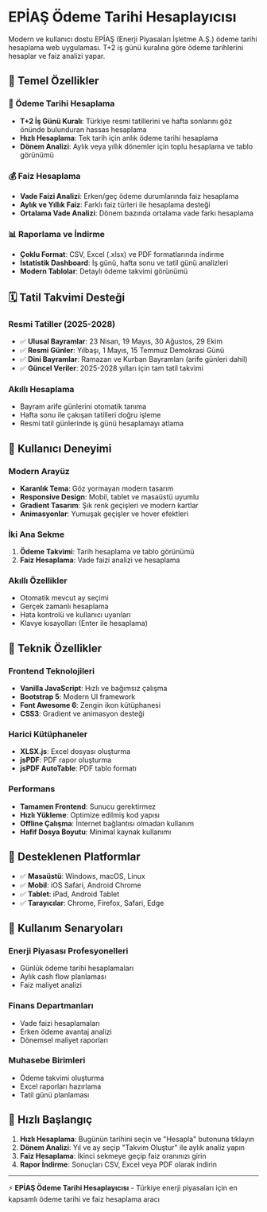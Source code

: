 # EPİAŞ Ödeme Tarihi Hesaplayıcısı

Modern ve kullanıcı dostu EPİAŞ (Enerji Piyasaları İşletme A.Ş.) ödeme tarihi hesaplama web uygulaması. T+2 iş günü kuralına göre ödeme tarihlerini hesaplar ve faiz analizi yapar.

## 🎯 Temel Özellikler

### 📅 Ödeme Tarihi Hesaplama
- **T+2 İş Günü Kuralı**: Türkiye resmi tatillerini ve hafta sonlarını göz önünde bulunduran hassas hesaplama
- **Hızlı Hesaplama**: Tek tarih için anlık ödeme tarihi hesaplama
- **Dönem Analizi**: Aylık veya yıllık dönemler için toplu hesaplama ve tablo görünümü

### 💰 Faiz Hesaplama
- **Vade Faizi Analizi**: Erken/geç ödeme durumlarında faiz hesaplama
- **Aylık ve Yıllık Faiz**: Farklı faiz türleri ile hesaplama desteği
- **Ortalama Vade Analizi**: Dönem bazında ortalama vade farkı hesaplama

### 📊 Raporlama ve İndirme
- **Çoklu Format**: CSV, Excel (.xlsx) ve PDF formatlarında indirme
- **İstatistik Dashboard**: İş günü, hafta sonu ve tatil günü analizleri
- **Modern Tablolar**: Detaylı ödeme takvimi görünümü

## 🗓️ Tatil Takvimi Desteği

### Resmi Tatiller (2025-2028)
- ✅ **Ulusal Bayramlar**: 23 Nisan, 19 Mayıs, 30 Ağustos, 29 Ekim
- ✅ **Resmi Günler**: Yılbaşı, 1 Mayıs, 15 Temmuz Demokrasi Günü
- ✅ **Dini Bayramlar**: Ramazan ve Kurban Bayramları (arife günleri dahil)
- ✅ **Güncel Veriler**: 2025-2028 yılları için tam tatil takvimi

### Akıllı Hesaplama
- Bayram arife günlerini otomatik tanıma
- Hafta sonu ile çakışan tatilleri doğru işleme
- Resmi tatil günlerinde iş günü hesaplamayı atlama

## 🎨 Kullanıcı Deneyimi

### Modern Arayüz
- **Karanlık Tema**: Göz yormayan modern tasarım
- **Responsive Design**: Mobil, tablet ve masaüstü uyumlu
- **Gradient Tasarım**: Şık renk geçişleri ve modern kartlar
- **Animasyonlar**: Yumuşak geçişler ve hover efektleri

### İki Ana Sekme
1. **Ödeme Takvimi**: Tarih hesaplama ve tablo görünümü
2. **Faiz Hesaplama**: Vade faizi analizi ve hesaplama

### Akıllı Özellikler
- Otomatik mevcut ay seçimi
- Gerçek zamanlı hesaplama
- Hata kontrolü ve kullanıcı uyarıları
- Klavye kısayolları (Enter ile hesaplama)

## 🔧 Teknik Özellikler

### Frontend Teknolojileri
- **Vanilla JavaScript**: Hızlı ve bağımsız çalışma
- **Bootstrap 5**: Modern UI framework
- **Font Awesome 6**: Zengin ikon kütüphanesi
- **CSS3**: Gradient ve animasyon desteği

### Harici Kütüphaneler
- **XLSX.js**: Excel dosyası oluşturma
- **jsPDF**: PDF rapor oluşturma
- **jsPDF AutoTable**: PDF tablo formatı

### Performans
- **Tamamen Frontend**: Sunucu gerektirmez
- **Hızlı Yükleme**: Optimize edilmiş kod yapısı
- **Offline Çalışma**: İnternet bağlantısı olmadan kullanım
- **Hafif Dosya Boyutu**: Minimal kaynak kullanımı

## 📱 Desteklenen Platformlar

- ✅ **Masaüstü**: Windows, macOS, Linux
- ✅ **Mobil**: iOS Safari, Android Chrome
- ✅ **Tablet**: iPad, Android Tablet
- ✅ **Tarayıcılar**: Chrome, Firefox, Safari, Edge

## 🎯 Kullanım Senaryoları

### Enerji Piyasası Profesyonelleri
- Günlük ödeme tarihi hesaplamaları
- Aylık cash flow planlaması
- Faiz maliyet analizi

### Finans Departmanları
- Vade faizi hesaplamaları
- Erken ödeme avantaj analizi
- Dönemsel maliyet raporları

### Muhasebe Birimleri
- Ödeme takvimi oluşturma
- Excel raporları hazırlama
- Tatil günü planlaması

## 🚀 Hızlı Başlangıç

1. **Hızlı Hesaplama**: Bugünün tarihini seçin ve "Hesapla" butonuna tıklayın
2. **Dönem Analizi**: Yıl ve ay seçip "Takvim Oluştur" ile aylık analiz yapın
3. **Faiz Hesaplama**: İkinci sekmeye geçip faiz oranınızı girin
4. **Rapor İndirme**: Sonuçları CSV, Excel veya PDF olarak indirin

---

⚡ **EPİAŞ Ödeme Tarihi Hesaplayıcısı** - Türkiye enerji piyasaları için en kapsamlı ödeme tarihi ve faiz hesaplama aracı 